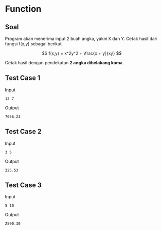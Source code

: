 # Function

## Soal

Program akan menerima input 2 buah angka, yakni X dan Y. Cetak hasil dari fungsi f(x,y) sebagai berikut

$$
f(x,y) = x^2y^2 + \frac{x + y}{xy}
$$

Cetak hasil dengan pendekatan **2 angka dibelakang koma**.

## Test Case 1

Input

```
12 7
```

Output

```
7056.23
```

## Test Case 2

Input

```
3 5
```

Output

```
225.53
```

## Test Case 3

Input

```
5 10
```

Output

```
2500.30
```